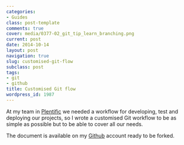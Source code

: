 ```yaml
---
categories:
- Guides
class: post-template
comments: true
cover: media/0377-02_git_tip_learn_branching.png
current: post
date: 2014-10-14
layout: post
navigation: true
slug: customised-git-flow
subclass: post
tags:
- git
- github
title: Customised Git flow
wordpress_id: 1987
---
```


At my team in [Plentific](https://plentific.com) we needed a workflow for developing, test and deploying our projects, so I wrote a customised Git workflow to be as simple as possible but to be able to cover all our needs.

<!-- more -->

The document is available on my [Github](https://github.com/expobrain/git-flow) account ready to be forked.
